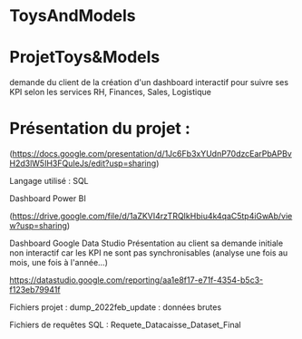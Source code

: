 # ToysAndModels

# ProjetToys&Models
demande du client de la création d'un dashboard interactif pour suivre ses KPI selon les services RH, Finances, Sales, Logistique

# Présentation du projet :
(https://docs.google.com/presentation/d/1Jc6Fb3xYUdnP70dzcEarPbAPBvH2d3lW5IH3FQuIeJs/edit?usp=sharing)

Langage utilisé :
SQL

Dashboard Power BI 

(https://drive.google.com/file/d/1aZKVI4rzTRQIkHbiu4k4qaC5tp4iGwAb/view?usp=sharing)


Dashboard Google Data Studio 
Présentation au client sa demande initiale non interactif car les KPI ne sont pas synchronisables (analyse une fois au mois, une fois à l'année...) 

https://datastudio.google.com/reporting/aa1e8f17-e71f-4354-b5c3-f123eb79941f

Fichiers projet :
dump_2022feb_update : données brutes

Fichiers de requêtes SQL : 
Requete_Datacaisse_Dataset_Final
